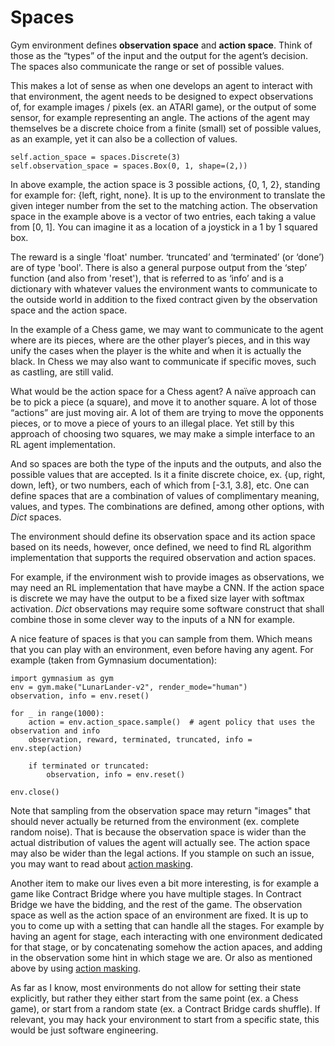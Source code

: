 # Spaces

Gym environment defines **observation space** and **action space**. Think of those as the “types” of the input and the output for the agent’s decision. The spaces also communicate the range or set of possible values. 

This makes a lot of sense as when one develops an agent to interact with that environment, the agent needs to be designed to expect observations of, for example images / pixels (ex. an ATARI game), or the output of some sensor, for example representing an angle. The actions of the agent may themselves be a discrete choice from a finite (small) set of possible values, as an example, yet it can also be a collection of values.

    self.action_space = spaces.Discrete(3)
    self.observation_space = spaces.Box(0, 1, shape=(2,))

In above example, the action space is 3 possible actions, {0, 1, 2}, standing for example for: {left, right, none}. It is up to the environment to translate the given integer number from the set to the matching action. The observation space in the example above is a vector of two entries, each taking a value from [0, 1]. You can imagine it as a location of a joystick in a 1 by 1 squared box.

The reward is a single 'float' number. ‘truncated’ and ‘terminated’ (or ‘done’) are of type 'bool'. There is also a general purpose output from the ‘step’ function (and also from 'reset'), that is referred to as ‘info’ and is a dictionary with whatever values the environment wants to communicate to the outside world in addition to the fixed contract given by the observation space and the action space.

In the example of a Chess game, we may want to communicate to the agent where are its pieces, where are the other player’s pieces, and in this way unify the cases when the player is the white and when it is actually the black. In Chess we may also want to communicate if specific moves, such as castling, are still valid.

What would be the action space for a Chess agent? A naïve approach can be to pick a piece (a square), and move it to another square. A lot of those “actions” are just moving air. A lot of them are trying to move the opponents pieces, or to move a piece of yours to an illegal place. Yet still by this approach of choosing two squares, we may make a simple interface to an RL agent implementation.

And so spaces are both the type of the inputs and the outputs, and also the possible values that are accepted. Is it a finite discrete choice, ex. {up, right, down, left}, or two numbers, each of which from [-3.1, 3.8], etc. One can define spaces that are a combination of values of complimentary meaning, values, and types. The combinations are defined, among other options, with *Dict* spaces.

The environment should define its observation space and its action space based on its needs, however, once defined, we need to find RL algorithm implementation that supports the required observation and action spaces. 

For example, if the environment wish to provide images as observations, we may need an RL implementation that have maybe a CNN. If the action space is discrete we may have the output to be a fixed size layer with softmax activation. *Dict* observations may require some software construct that shall combine those in some clever way to the inputs of a NN for example.

A nice feature of spaces is that you can sample from them. Which means that you can play with an environment, even before having any agent. For example (taken from Gymnasium documentation):

    import gymnasium as gym
    env = gym.make("LunarLander-v2", render_mode="human")
    observation, info = env.reset()

    for _ in range(1000):
        action = env.action_space.sample()  # agent policy that uses the observation and info
        observation, reward, terminated, truncated, info = env.step(action)

        if terminated or truncated:
            observation, info = env.reset()

    env.close()

Note that sampling from the observation space may return "images" that should never actually be returned from the environment (ex. complete random noise). That is because the observation space is wider than the actual distribution of values the agent will actually see. The action space may also be wider than the legal actions. If you stample on such an issue, you may want to read about [action masking](../../concepts/action_masking).

Another item to make our lives even a bit more interesting, is for example a game like Contract Bridge where you have multiple stages. In Contract Bridge we have the bidding, and the rest of the game. The observation space as well as the action space of an environment are fixed. It is up to you to come up with a setting that can handle all the stages. For example by having an agent for stage, each interacting with one environment dedicated for that stage, or by concatenating somehow the action apaces, and adding in the observation some hint in which stage we are. Or also as mentioned above by using [action masking](../../concepts/action_masking).

As far as I know, most environments do not allow for setting their state explicitly, but rather they either start from the same point (ex. a Chess game), or start from a random state (ex. a Contract Bridge cards shuffle). If relevant, you may hack your environment to start from a specific state, this would be just software engineering.
